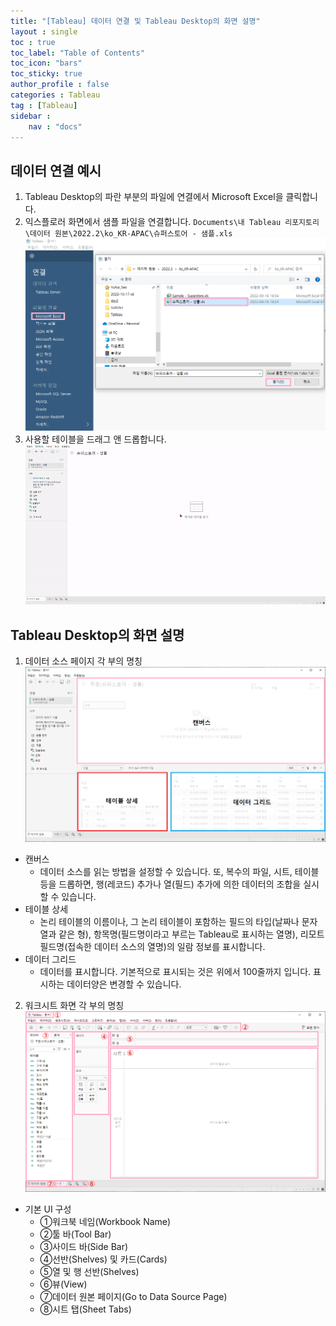 ```yaml
---
title: "[Tableau] 데이터 연결 및 Tableau Desktop의 화면 설명"
layout : single
toc : true
toc_label: "Table of Contents"
toc_icon: "bars"
toc_sticky: true
author_profile : false
categories : Tableau
tag : [Tableau]
sidebar :
    nav : "docs"
---
```


## 데이터 연결 예시
1. Tableau Desktop의 파란 부분의 파일에 연결에서 Microsoft Excel을 클릭합니다.
2. 익스플로러 화면에서 샘플 파일을 연결합니다. `Documents\내 Tableau 리포지토리\데이터 원본\2022.2\ko_KR-APAC\슈퍼스토어 - 샘플.xls`
  ![images](/images/2022-10-04-tableau/explain-screen.png)
3. 사용할 테이블을 드래그 앤 드롭합니다.
  ![images](/images/2022-10-04-tableau/tableau.gif)

## Tableau Desktop의 화면 설명
1. 데이터 소스 페이지 각 부의 명칭
  ![images](/images/2022-10-04-tableau/data-access.png)
- 캔버스
  - 데이터 소스를 읽는 방법을 설정할 수 있습니다.
또, 복수의 파일, 시트, 테이블 등을 드롭하면, 행(레코드) 추가나 열(필드) 추가에 의한 데이터의 조합을 실시할 수 있습니다.
- 테이블 상세
  - 논리 테이블의 이름이나, 그 논리 테이블이 포함하는 필드의 타입(날짜나 문자열과 같은 형), 항목명(필드명이라고 부르는 Tableau로 표시하는 열명), 리모트 필드명(접속한 데이터 소스의 열명)의 일람 정보를 표시합니다.
- 데이터 그리드
  - 데이터를 표시합니다.
기본적으로 표시되는 것은 위에서 100줄까지 입니다.
표시하는 데이터양은 변경할 수 있습니다.

2. 워크시트 화면 각 부의 명칭
![images](/images/2022-10-04-tableau/ui.png)
- 기본 UI 구성
  - ①워크북 네임(Workbook Name)
  - ②툴 바(Tool Bar)
  - ③사이드 바(Side Bar)
  - ④선반(Shelves) 및 카드(Cards)
  - ⑤열 및 행 선반(Shelves)
  - ⑥뷰(View)
  - ⑦데이터 원본 페이지(Go to Data Source Page)
  - ⑧시트 탭(Sheet Tabs)